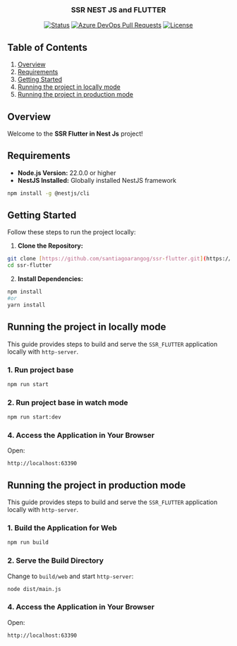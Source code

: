 <!--
# ------------------------------------------------------------------------------------|
#                     🚀 README By Santiago Arango Gutierrez 🚀                        |
# ------------------------------------------------------------------------------------|
# 🌐 **Website:** [www.https://santiagoarangog.github.io/cv-santiago-arango-g/.com]
(https://www.[text](https://santiagoarangog.github.io/cv-santiago-arango-g/).co)                                                                                   |
# 📧 **Contact:** [santiago9606@gmail.com](mailto:santiago9606@gmail.com)             |
# 💼 **Author:** Santiago Arango Gutierrez                                            |
# 📅 **Date:** January 18, 2025                                                       |
# 🔒 **Copyright:** 2025 Santiago Arango G. All rights reserved                       |
# ------------------------------------------------------------------------------------|
-->

<h3 align="center">SSR NEST JS and FLUTTER</h3>

<div align="center">

[![Status](https://img.shields.io/badge/status-active-success.svg)]()
[![Azure DevOps Pull Requests](https://img.shields.io/badge/Pull%20Requests-Open-blue)](https://github.com/santiagoarangog/ssr-flutter/pulls)
[![License](https://img.shields.io/badge/license-MIT-blue.svg)](/LICENSE)

</div>

## Table of Contents
1. [Overview](#overview)
2. [Requirements](#requirements)
3. [Getting Started](#getting-started)
4. [Running the project in locally mode](#running-the-project-in-locally-mode)
5. [Running the project in production mode](#running-the-project-in-production-mode)

## Overview

Welcome to the **SSR Flutter in Nest Js** project!

## Requirements

- **Node.js Version:** 22.0.0 or higher
- **NestJS Installed:** Globally installed NestJS framework

```bash
npm install -g @nestjs/cli
```

## Getting Started

Follow these steps to run the project locally:

1. **Clone the Repository:**

```sh
git clone [https://github.com/santiagoarangog/ssr-flutter.git](https://github.com/santiago-arango-expe/ssr-flutter)
cd ssr-flutter
```

2. **Install Dependencies:**

```bash
npm install 
#or 
yarn install
```

## Running the project in locally mode

This guide provides steps to build and serve the `SSR_FLUTTER` application locally with `http-server`.

### 1. **Run project base**

```bash
npm run start
```

### 2. **Run project base in watch mode**

```bash
npm run start:dev
```

### 4. **Access the Application in Your Browser**

Open:
```
http://localhost:63390
```

## Running the project in production mode

This guide provides steps to build and serve the `SSR_FLUTTER` application locally with `http-server`.

### 1. **Build the Application for Web**

```bash
npm run build
```

### 2. **Serve the Build Directory**

Change to `build/web` and start `http-server`:
```bash
node dist/main.js
```

### 4. **Access the Application in Your Browser**

Open:
```
http://localhost:63390
```
